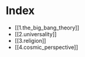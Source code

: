 # Index

- [[1.the_big_bang_theory]]
- [[2.universality]]
- [[3.religion]]
- [[4.cosmic_perspective]]

